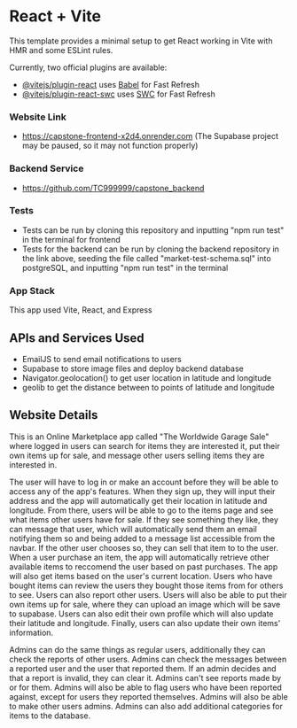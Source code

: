 # React + Vite

This template provides a minimal setup to get React working in Vite with HMR and some ESLint rules.

Currently, two official plugins are available:

- [@vitejs/plugin-react](https://github.com/vitejs/vite-plugin-react/blob/main/packages/plugin-react/README.md) uses [Babel](https://babeljs.io/) for Fast Refresh
- [@vitejs/plugin-react-swc](https://github.com/vitejs/vite-plugin-react-swc) uses [SWC](https://swc.rs/) for Fast Refresh

### Website Link

- https://capstone-frontend-x2d4.onrender.com (The Supabase project may be paused, so it may not function properly)

### Backend Service

- https://github.com/TC999999/capstone_backend

### Tests

- Tests can be run by cloning this repository and inputting "npm run test" in the terminal for frontend
- Tests for the backend can be run by cloning the backend repository in the link above, seeding the file called "market-test-schema.sql" into postgreSQL, and inputting "npm run test" in the terminal

### App Stack

This app used Vite, React, and Express

## APIs and Services Used

- EmailJS to send email notifications to users
- Supabase to store image files and deploy backend database
- Navigator.geolocation() to get user location in latitude and longitude
- geolib to get the distance between to points of latitude and longitude

## Website Details

This is an Online Marketplace app called "The Worldwide Garage Sale" where logged in users can search for items they are interested it, put their own items up for sale, and message other users selling items they are interested in.

The user will have to log in or make an account before they will be able to access any of the app's features. When they sign up, they will input their address and the app will automatically get their location in latitude and longitude. From there, users will be able to go to the items page and see what items other users have for sale. If they see something they like, they can message that user, which will automatically send them an email notifying them so and being added to a message list accessible from the navbar. If the other user chooses so, they can sell that item to to the user. When a user purchase an item, the app will automatically retrieve other available items to reccomend the user based on past purchases. The app will also get items based on the user's current location. Users who have bought items can review the users they bought those items from for others to see. Users can also report other users. Users will also be able to put their own items up for sale, where they can upload an image which will be save to supabase. Users can also edit their own profile which will also update their latitude and longitude. Finally, users can also update their own items' information.

Admins can do the same things as regular users, additionally they can check the reports of other users.
Admins can check the messages between a reported user and the user that reported them. If an admin decides and that a report is invalid, they can clear it. Admins can't see reports made by or for them. Admins will also be able to flag users who have been reported against, except for users they reported themselves. Admins will also be able to make other users admins. Admins can also add additional categories for items to the database.
